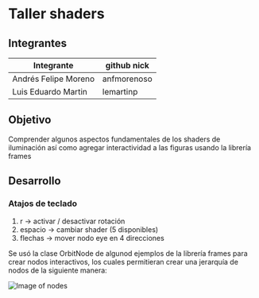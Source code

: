 # Taller shaders

## Integrantes

|       Integrante     | github nick |
|----------------------|-------------|
| Andrés Felipe Moreno | anfmorenoso |
| Luis Eduardo Martin  | lemartinp   |

## Objetivo

Comprender algunos aspectos fundamentales de los shaders de iluminación así como agregar interactividad a las figuras usando la librería frames

## Desarrollo

### Atajos de teclado
1. r -> activar / desactivar rotación
2. espacio -> cambiar shader (5 disponibles)
3. flechas -> mover nodo eye en 4 direcciones

Se usó la clase OrbitNode de algunod ejemplos de la librería frames para crear nodos interactivos, los cuales permitieran crear una jerarquía de nodos de la siguiente manera:

![Image of nodes](https://octodex.github.com/images/yaktocat.png)
